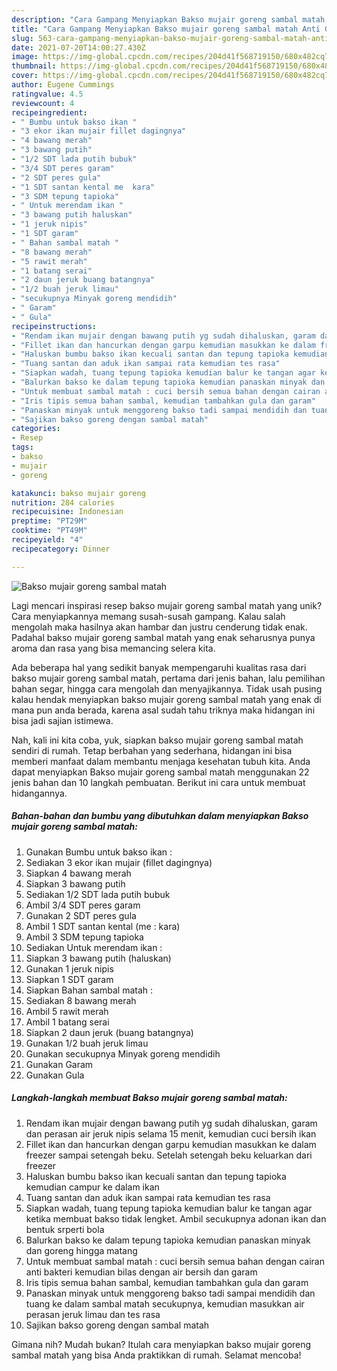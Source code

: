 ```yaml
---
description: "Cara Gampang Menyiapkan Bakso mujair goreng sambal matah Anti Gagal"
title: "Cara Gampang Menyiapkan Bakso mujair goreng sambal matah Anti Gagal"
slug: 563-cara-gampang-menyiapkan-bakso-mujair-goreng-sambal-matah-anti-gagal
date: 2021-07-20T14:00:27.430Z
image: https://img-global.cpcdn.com/recipes/204d41f568719150/680x482cq70/bakso-mujair-goreng-sambal-matah-foto-resep-utama.jpg
thumbnail: https://img-global.cpcdn.com/recipes/204d41f568719150/680x482cq70/bakso-mujair-goreng-sambal-matah-foto-resep-utama.jpg
cover: https://img-global.cpcdn.com/recipes/204d41f568719150/680x482cq70/bakso-mujair-goreng-sambal-matah-foto-resep-utama.jpg
author: Eugene Cummings
ratingvalue: 4.5
reviewcount: 4
recipeingredient:
- " Bumbu untuk bakso ikan "
- "3 ekor ikan mujair fillet dagingnya"
- "4 bawang merah"
- "3 bawang putih"
- "1/2 SDT lada putih bubuk"
- "3/4 SDT peres garam"
- "2 SDT peres gula"
- "1 SDT santan kental me  kara"
- "3 SDM tepung tapioka"
- " Untuk merendam ikan "
- "3 bawang putih haluskan"
- "1 jeruk nipis"
- "1 SDT garam"
- " Bahan sambal matah "
- "8 bawang merah"
- "5 rawit merah"
- "1 batang serai"
- "2 daun jeruk buang batangnya"
- "1/2 buah jeruk limau"
- "secukupnya Minyak goreng mendidih"
- " Garam"
- " Gula"
recipeinstructions:
- "Rendam ikan mujair dengan bawang putih yg sudah dihaluskan, garam dan perasan air jeruk nipis selama 15 menit, kemudian cuci bersih ikan"
- "Fillet ikan dan hancurkan dengan garpu kemudian masukkan ke dalam freezer sampai setengah beku. Setelah setengah beku keluarkan dari freezer"
- "Haluskan bumbu bakso ikan kecuali santan dan tepung tapioka kemudian campur ke dalam ikan"
- "Tuang santan dan aduk ikan sampai rata kemudian tes rasa"
- "Siapkan wadah, tuang tepung tapioka kemudian balur ke tangan agar ketika membuat bakso tidak lengket. Ambil secukupnya adonan ikan dan bentuk srperti bola"
- "Balurkan bakso ke dalam tepung tapioka kemudian panaskan minyak dan goreng hingga matang"
- "Untuk membuat sambal matah : cuci bersih semua bahan dengan cairan anti bakteri kemudian bilas dengan air bersih dan garam"
- "Iris tipis semua bahan sambal, kemudian tambahkan gula dan garam"
- "Panaskan minyak untuk menggoreng bakso tadi sampai mendidih dan tuang ke dalam sambal matah secukupnya, kemudian masukkan air perasan jeruk limau dan tes rasa"
- "Sajikan bakso goreng dengan sambal matah"
categories:
- Resep
tags:
- bakso
- mujair
- goreng

katakunci: bakso mujair goreng 
nutrition: 284 calories
recipecuisine: Indonesian
preptime: "PT29M"
cooktime: "PT49M"
recipeyield: "4"
recipecategory: Dinner

---
```



![Bakso mujair goreng sambal matah](https://img-global.cpcdn.com/recipes/204d41f568719150/680x482cq70/bakso-mujair-goreng-sambal-matah-foto-resep-utama.jpg)

Lagi mencari inspirasi resep bakso mujair goreng sambal matah yang unik? Cara menyiapkannya memang susah-susah gampang. Kalau salah mengolah maka hasilnya akan hambar dan justru cenderung tidak enak. Padahal bakso mujair goreng sambal matah yang enak seharusnya punya aroma dan rasa yang bisa memancing selera kita.

Ada beberapa hal yang sedikit banyak mempengaruhi kualitas rasa dari bakso mujair goreng sambal matah, pertama dari jenis bahan, lalu pemilihan bahan segar, hingga cara mengolah dan menyajikannya. Tidak usah pusing kalau hendak menyiapkan bakso mujair goreng sambal matah yang enak di mana pun anda berada, karena asal sudah tahu triknya maka hidangan ini bisa jadi sajian istimewa.




Nah, kali ini kita coba, yuk, siapkan bakso mujair goreng sambal matah sendiri di rumah. Tetap berbahan yang sederhana, hidangan ini bisa memberi manfaat dalam membantu menjaga kesehatan tubuh kita. Anda dapat menyiapkan Bakso mujair goreng sambal matah menggunakan 22 jenis bahan dan 10 langkah pembuatan. Berikut ini cara untuk membuat hidangannya.

<!--inarticleads1-->

##### Bahan-bahan dan bumbu yang dibutuhkan dalam menyiapkan Bakso mujair goreng sambal matah:

1. Gunakan  Bumbu untuk bakso ikan :
1. Sediakan 3 ekor ikan mujair (fillet dagingnya)
1. Siapkan 4 bawang merah
1. Siapkan 3 bawang putih
1. Sediakan 1/2 SDT lada putih bubuk
1. Ambil 3/4 SDT peres garam
1. Gunakan 2 SDT peres gula
1. Ambil 1 SDT santan kental (me : kara)
1. Ambil 3 SDM tepung tapioka
1. Sediakan  Untuk merendam ikan :
1. Siapkan 3 bawang putih (haluskan)
1. Gunakan 1 jeruk nipis
1. Siapkan 1 SDT garam
1. Siapkan  Bahan sambal matah :
1. Sediakan 8 bawang merah
1. Ambil 5 rawit merah
1. Ambil 1 batang serai
1. Siapkan 2 daun jeruk (buang batangnya)
1. Gunakan 1/2 buah jeruk limau
1. Gunakan secukupnya Minyak goreng mendidih
1. Gunakan  Garam
1. Gunakan  Gula




<!--inarticleads2-->

##### Langkah-langkah membuat Bakso mujair goreng sambal matah:

1. Rendam ikan mujair dengan bawang putih yg sudah dihaluskan, garam dan perasan air jeruk nipis selama 15 menit, kemudian cuci bersih ikan
1. Fillet ikan dan hancurkan dengan garpu kemudian masukkan ke dalam freezer sampai setengah beku. Setelah setengah beku keluarkan dari freezer
1. Haluskan bumbu bakso ikan kecuali santan dan tepung tapioka kemudian campur ke dalam ikan
1. Tuang santan dan aduk ikan sampai rata kemudian tes rasa
1. Siapkan wadah, tuang tepung tapioka kemudian balur ke tangan agar ketika membuat bakso tidak lengket. Ambil secukupnya adonan ikan dan bentuk srperti bola
1. Balurkan bakso ke dalam tepung tapioka kemudian panaskan minyak dan goreng hingga matang
1. Untuk membuat sambal matah : cuci bersih semua bahan dengan cairan anti bakteri kemudian bilas dengan air bersih dan garam
1. Iris tipis semua bahan sambal, kemudian tambahkan gula dan garam
1. Panaskan minyak untuk menggoreng bakso tadi sampai mendidih dan tuang ke dalam sambal matah secukupnya, kemudian masukkan air perasan jeruk limau dan tes rasa
1. Sajikan bakso goreng dengan sambal matah




Gimana nih? Mudah bukan? Itulah cara menyiapkan bakso mujair goreng sambal matah yang bisa Anda praktikkan di rumah. Selamat mencoba!
